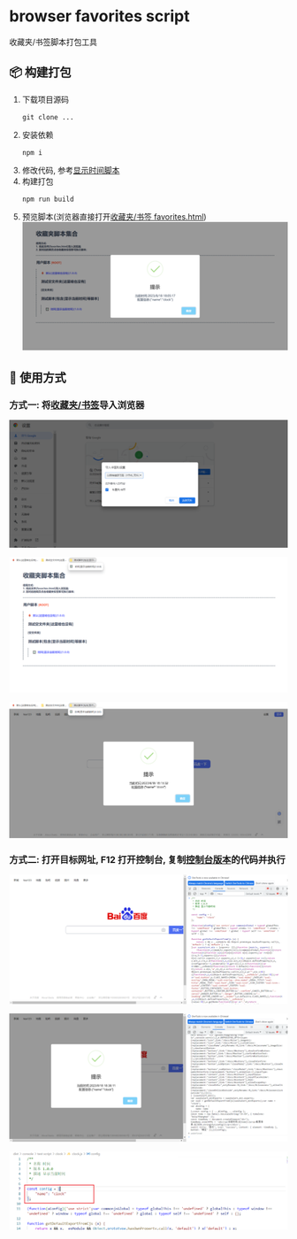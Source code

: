 # browser favorites script

收藏夹/书签脚本打包工具

## 📦 构建打包

1. 下载项目源码
    ```shell
    git clone ...
    ```
2. 安装依赖
    ```shell
    npm i
    ```
3. 修改代码, 参考[显示时间脚本](./src/script/test%20script/clock/clock.js)
4. 构建打包
    ```shell
    npm run build
    ```
5. 预览脚本(浏览器直接打开[收藏夹/书签 favorites.html](./dist/favorites.html))
    ![收藏夹](./image/favorites.png)

## 📖 使用方式

### 方式一: 将[收藏夹/书签](./dist/favorites.html)导入浏览器

![导入](./image/upload.png)

![导入收藏夹](./image/add.png)

![使用脚本](./image/use.png)

### 方式二: 打开目标网址, F12 打开控制台, 复制[控制台版本](./dist/console/)的代码并执行

![控制台版本](./image/con_n.png)

![控制台版本使用](./image/con_use.png)

![修改配置](./image//con_r.png)
